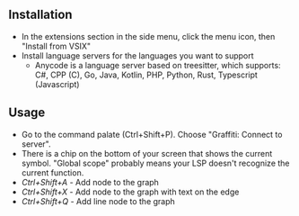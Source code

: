 ## Installation
* In the extensions section in the side menu, click the menu icon, then "Install from VSIX"
* Install language servers for the languages you want to support
    * Anycode is a language server based on treesitter, which supports: C#, CPP (C), Go, Java, Kotlin, PHP, Python, Rust, Typescript (Javascript)

## Usage
* Go to the command palate (Ctrl+Shift+P). Choose "Graffiti: Connect to server".
* There is a chip on the bottom of your screen that shows the current symbol. "Global scope" probably means your LSP doesn't recognize the current function.
* *Ctrl+Shift+A* - Add node to the graph
* *Ctrl+Shift+X* - Add node to the graph with text on the edge
* *Ctrl+Shift+Q* - Add line node to the graph
